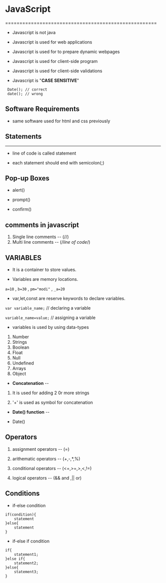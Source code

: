 # JavaScript

=====================================================

* Javascript is not java

* Javascript is used for web applications

* Javascript is used for to prepare dynamic webpages

* Javascript is used for client-side program

* Javascript is used for client-side validations

* Javascript is "**CASE SENSITIVE**"

```way of writing
 Date(); // correct
 date(); // wrong
```

## Software Requirements

* same software used for html and css previously

## Statements

---------------------------------------

* line of code is called statement

* each statement should end with semicolon(;)

## Pop-up Boxes

* alert()

* prompt()

* confirm()

## comments in javascript

1. Single line comments -- (//)
2. Multi line comments  -- (/*line of code*/)

## VARIABLES

* It is a container to store values.

* Variables are memory locations.

```a=10``` , ```b=30``` , ```pm="modi"``` , ```_a=20```

* var,let,const are reserve keywords to declare variables.

```var variable_name;``` // declaring a variable

```variable_name=value;``` // assigning a variable

* variables is used by using data-types

1. Number
2. Strings
3. Boolean
4. Float
5. Null
6. Undefined
7. Arrays
8. Object

* **Concatenation** -- 

1. It is used for adding 2 0r more strings

2. '+' is used as symbol for concatenation

* **Date() function** --

* Date()

## Operators

1. assignment operators -- (=)

2. arithematic operators -- (+,-,*,%)

3. conditional operators -- (<=,>=,>,<,!=)

4. logical operators -- (&& and ,|| or)

## Conditions

* if-else condition

```if-else
if(condition){
    statement
}else{
    statement
}
```

* if-else if condition

```if-else if
if{
    statement1;
}else if{
    statement2;
}else{
    statement3;
}
```